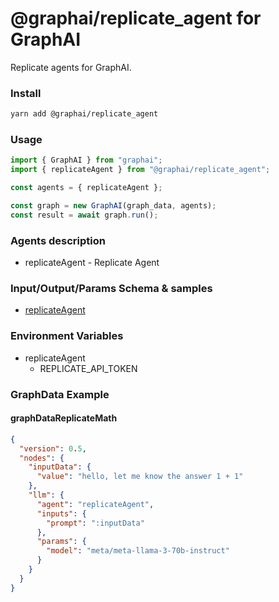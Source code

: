 # @graphai/replicate_agent for GraphAI

Replicate agents for GraphAI.

### Install

```sh
yarn add @graphai/replicate_agent
```

### Usage

```typescript
import { GraphAI } from "graphai";
import { replicateAgent } from "@graphai/replicate_agent";

const agents = { replicateAgent };

const graph = new GraphAI(graph_data, agents);
const result = await graph.run();
```

### Agents description
- replicateAgent - Replicate Agent

### Input/Output/Params Schema & samples
 - [replicateAgent](https://github.com/receptron/graphai/blob/main/docs/agentDocs/llm/replicateAgent.md)

### Environment Variables
 - replicateAgent
   - REPLICATE_API_TOKEN

### GraphData Example

#### graphDataReplicateMath
```json
{
  "version": 0.5,
  "nodes": {
    "inputData": {
      "value": "hello, let me know the answer 1 + 1"
    },
    "llm": {
      "agent": "replicateAgent",
      "inputs": {
        "prompt": ":inputData"
      },
      "params": {
        "model": "meta/meta-llama-3-70b-instruct"
      }
    }
  }
}
```
